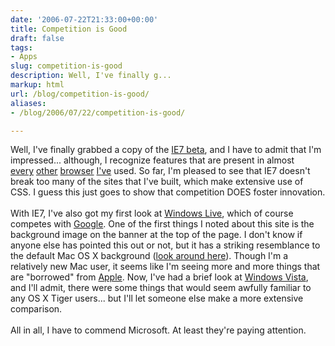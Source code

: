 ```yaml
---
date: '2006-07-22T21:33:00+00:00'
title: Competition is Good
draft: false
tags:
- Apps
slug: competition-is-good
description: Well, I've finally g...
markup: html
url: /blog/competition-is-good/
aliases:
- /blog/2006/07/22/competition-is-good/

---
```


Well, I've finally grabbed a copy of the <a href="http://www.microsoft.com/windows/ie/default.mspx">IE7 beta</a>, and I have to admit that I'm impressed... although, I recognize features that are present in almost <br /><a href="http://www.mozilla.com/firefox/">every</a> <a href="http://www.caminobrowser.org/">other</a> <a href="http://www.apple.com/macosx/features/safari/">browser</a> <a href="http://www.opera.com/">I've</a> used.  So far, I'm pleased to see that IE7 doesn't break too many of the sites that I've built, which make extensive use of CSS. I guess this just goes to show that competition DOES foster innovation.<br /><br />With IE7, I've also got my first look at <a href="http://www.live.com/">Windows Live</a>, which of course competes with <a href="http://google.com">Google</a>.  One of the first things I noted about this site is the background image on the banner at the top of the page.  I don't know if anyone else has pointed this out or not, but it has a striking resemblance to the default Mac OS X background (<a href="http://store.apple.com">look around here</a>).  Though I'm a relatively new Mac user, it seems like I'm seeing more and more things that are &quot;borrowed&quot; from <a href="http://apple.com">Apple</a>.  Now, I've had a brief look at <a href="http://www.microsoft.com/windowsvista/">Windows Vista</a>, and I'll admit, there were some things that would seem awfully familiar to any OS X Tiger users... but I'll let someone else make a more extensive comparison.<br /><br />All in all, I have to commend Microsoft.  At least they're paying attention.<div class="blogger-post-footer"><img width='1' height='1' src='https://blogger.googleusercontent.com/tracker/4123748873183487963-8646314851873040748?l=bradmontgomery.blogspot.com' alt='' /></div>